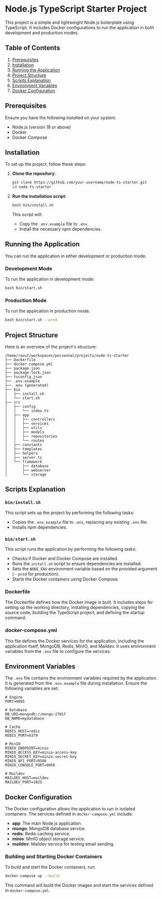 # Node.js TypeScript Starter Project

This project is a simple and lightweight Node.js boilerplate using TypeScript. It includes Docker configurations to run the application in both development and production modes. 

## Table of Contents

1. [Prerequisites](#prerequisites)
2. [Installation](#installation)
3. [Running the Application](#running-the-application)
4. [Project Structure](#project-structure)
5. [Scripts Explanation](#scripts-explanation)
6. [Environment Variables](#environment-variables)
7. [Docker Configuration](#docker-configuration)

## Prerequisites

Ensure you have the following installed on your system:

- Node.js (version 18 or above)
- Docker
- Docker Compose

## Installation

To set up the project, follow these steps:

1. **Clone the repository**:
    ```sh
    git clone https://github.com/your-username/node-ts-starter.git
    cd node-ts-starter
    ```

2. **Run the installation script**:
    ```sh
    bash bin/install.sh
    ```

    This script will:
    - Copy the `.env.example` file to `.env`.
    - Install the necessary npm dependencies.

## Running the Application

You can run the application in either development or production mode.

### Development Mode

To run the application in development mode:
```sh
bash bin/start.sh
```

### Production Mode

To run the application in production mode:
```sh
bash bin/start.sh --prod
```

## Project Structure

Here is an overview of the project's structure:
```
/home/raouf/workspaces/personnal/projects/node-ts-starter
├── Dockerfile
├── docker-compose.yml
├── package.json
├── package-lock.json
├── tsconfig.json
├── .env.example
├── .env (generated)
├── bin
│   ├── install.sh
│   └── start.sh
├── src
│   ├── config
│   │   └── index.ts
│   ├── app
│   │   ├── controllers
│   │   ├── services
│   │   ├── utils
│   │   ├── models
│   │   ├── repositories
│   │   └── routes
│   ├── constants
│   ├── templates
│   ├── helpers
│   ├── server.ts
│   └── framework
│       ├── database
│       ├── webserver
│       └── storage
```

## Scripts Explanation

### `bin/install.sh`

This script sets up the project by performing the following tasks:
- Copies the `.env.example` file to `.env`, replacing any existing `.env` file.
- Installs npm dependencies.

### `bin/start.sh`

This script runs the application by performing the following tasks:
- Checks if Docker and Docker Compose are installed.
- Runs the `install.sh` script to ensure dependencies are installed.
- Sets the `NODE_ENV` environment variable based on the provided argument (`--prod` for production).
- Starts the Docker containers using Docker Compose.

### Dockerfile

The Dockerfile defines how the Docker image is built. It includes steps for setting up the working directory, installing dependencies, copying the source code, building the TypeScript project, and defining the startup command.

### docker-compose.yml

This file defines the Docker services for the application, including the application itself, MongoDB, Redis, MinIO, and Maildev. It uses environment variables from the `.env` file to configure the services.

## Environment Variables

The `.env` file contains the environment variables required by the application. It is generated from the `.env.example` file during installation. Ensure the following variables are set:

```env
# Engine
PORT=9095

# Database
DB_URI=mongodb://mongo:27017
DB_NAME=mydatabase

# Cache
REDIS_HOST=redis
REDIS_PORT=6379

# MinIO
MINIO_ENDPOINT=minio
MINIO_ACCESS_KEY=minio-access-key
MINIO_SECRET_KEY=minio-secret-key
MINIO_API_PORT=9500
MINIO_CONSOLE_PORT=9050

# Maildev
MAILDEV_HOST=maildev
MAILDEV_PORT=1025
```

## Docker Configuration

The Docker configuration allows the application to run in isolated containers. The services defined in `docker-compose.yml` include:

- **app**: The main Node.js application.
- **mongo**: MongoDB database service.
- **redis**: Redis caching service.
- **minio**: MinIO object storage service.
- **maildev**: Maildev service for testing email sending.

### Building and Starting Docker Containers

To build and start the Docker containers, run:

```sh
docker-compose up --build
```

This command will build the Docker images and start the services defined in `docker-compose.yml`.
